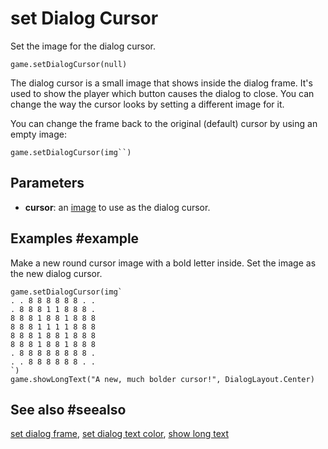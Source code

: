 # set Dialog Cursor

Set the image for the dialog cursor.

```sig
game.setDialogCursor(null)
```

The dialog cursor is a small image that shows inside the dialog frame. It's used to show the player which button causes the dialog to close. You can change the way the cursor looks by setting a different image for it.

You can change the frame back to the original (default) cursor by using an empty image:

```block
game.setDialogCursor(img``)
```

## Parameters

* **cursor**: an [image](/types/image) to use as the dialog cursor.

## Examples #example

Make a new round cursor image with a bold letter inside. Set the image as the new dialog cursor.

```blocks
game.setDialogCursor(img`
. . 8 8 8 8 8 8 . . 
. 8 8 8 1 1 8 8 8 . 
8 8 8 1 8 8 1 8 8 8 
8 8 8 1 1 1 1 8 8 8 
8 8 8 1 8 8 1 8 8 8 
8 8 8 1 8 8 1 8 8 8 
. 8 8 8 8 8 8 8 8 . 
. . 8 8 8 8 8 8 . . 
`)
game.showLongText("A new, much bolder cursor!", DialogLayout.Center)
```

## See also #seealso

[set dialog frame](/reference/game/set-dialog-frame),
[set dialog text color](/reference/game/set-dialog-text-color),
[show long text](/reference/game/show-long-text)

